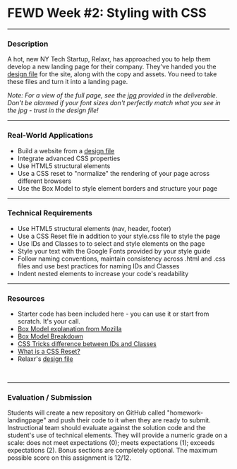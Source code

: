 # FEWD Week #2: Styling with CSS

---

### Description

A hot, new NY Tech Startup, Relaxr, has approached you to help them develop a new landing page for their company. They've handed you the [design file](design_file.txt) for the site, along with the copy and assets. You need to take these files and turn it into a landing page.

_Note: For a view of the full page, see the [jpg](images/relaxr_landing.jpg) provided in the deliverable. Don't be alarmed if your font sizes don't perfectly match what you see in the jpg - trust in the design file!_

---

### Real-World Applications

- Build a website from a [design file](design_file.txt)
- Integrate advanced CSS properties
- Use HTML5 structural elements
- Use a CSS reset to "normalize" the rendering of your page across different browsers
- Use the Box Model to style element borders and structure your page

---

### Technical Requirements

- Use HTML5 structural elements (nav, header, footer)
- Use a CSS Reset file in addition to your style.css file to style the page
- Use IDs and Classes to to select and style elements on the page
- Style your text with the Google Fonts provided by your style guide
- Follow naming conventions, maintain consistency across .html and .css files and use best practices for naming IDs and Classes
- Indent nested elements to increase your code's readability

---

### Resources

- Starter code has been included here - you can use it or start from scratch. It's your call.
- [Box Model explanation from Mozilla](https://developer.mozilla.org/en-US/docs/Web/CSS/box_model)
- [Box Model Breakdown](http://learn.shayhowe.com/html-css/opening-the-box-model/)
- [CSS Tricks difference between IDs and Classes](https://css-tricks.com/the-difference-between-id-and-class/)
- [What is a CSS Reset?](http://www.cssreset.com/what-is-a-css-reset/)
- Relaxr's [design file](design_file.txt)

<br>

---

### Evaluation / Submission

Students will create a new repository on GitHub called "homework-landingpage" and push their code to it when they are ready to submit. Instructional team should evaluate against the solution code and the student's use of technical elements. They will provide a numeric grade on a scale: does not meet expectations (0); meets expectations (1); exceeds expectations (2). Bonus sections are completely optional. The maximum possible score on this assignment is 12/12.

